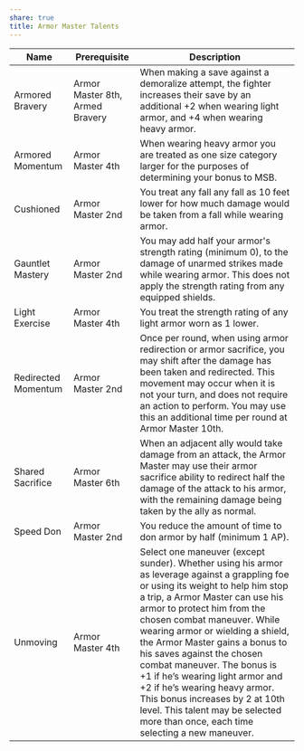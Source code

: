 ```yaml
---
share: true
title: Armor Master Talents
---
```



| Name                | Prerequisite                    | Description                                                                                                                                                                                                                                                                                                                                                                                                                                                                                                                                                       |
| ------------------- | ------------------------------- | ----------------------------------------------------------------------------------------------------------------------------------------------------------------------------------------------------------------------------------------------------------------------------------------------------------------------------------------------------------------------------------------------------------------------------------------------------------------------------------------------------------------------------------------------------------------- |
| Armored Bravery     | Armor Master 8th, Armed Bravery | When making a save against a demoralize attempt, the fighter increases their save by an additional +2 when wearing light armor, and +4 when wearing heavy armor.                                                                                                                                                                                                                                                                                                                                                                                                  |
| Armored Momentum    | Armor Master 4th                | When wearing heavy armor you are treated as one size category larger for the purposes of determining your bonus to MSB.                                                                                                                                                                                                                                                                                                                                                                                                                                           |
| Cushioned           | Armor Master 2nd                | You treat any fall any fall as 10 feet lower for how much damage would be taken from a fall while wearing armor.                                                                                                                                                                                                                                                                                                                                                                                                                                                  |
| Gauntlet Mastery    | Armor Master 2nd                | You may add half your armor's strength rating (minimum 0), to the damage of unarmed strikes made while wearing armor. This does not apply the strength rating from any equipped shields.                                                                                                                                                                                                                                                                                                                                                                          |
| Light Exercise      | Armor Master 4th                | You treat the strength rating of any light armor worn as 1 lower.                                                                                                                                                                                                                                                                                                                                                                                                                                                                                                 |
| Redirected Momentum | Armor Master 2nd                | Once per round, when using armor redirection or armor sacrifice, you may shift after the damage has been taken and redirected. This movement may occur when it is not your turn, and does not require an action to perform. You may use this an additional time per round at Armor Master 10th.                                                                                                                                                                                                                                                                   |
| Shared Sacrifice    | Armor Master 6th                | When an adjacent ally would take damage from an attack, the Armor Master may use their armor sacrifice ability to redirect half the damage of the attack to his armor, with the remaining damage being taken by the ally as normal.                                                                                                                                                                                                                                                                                                                               |
| Speed Don           | Armor Master 2nd                | You reduce the amount of time to don armor by half (minimum 1 AP).                                                                                                                                                                                                                                                                                                                                                                                                                                                                                                |
| Unmoving            | Armor Master 4th                | Select one maneuver (except sunder). Whether using his armor as leverage against a grappling foe or using its weight to help him stop a trip, a Armor Master can use his armor to protect him from the chosen combat maneuver. While wearing armor or wielding a shield, the Armor Master gains a bonus to his saves against the chosen combat maneuver. The bonus is +1 if he’s wearing light armor and +2 if he’s wearing heavy armor. This bonus increases by 2 at 10th level. This talent may be selected more than once, each time selecting a new maneuver. |
